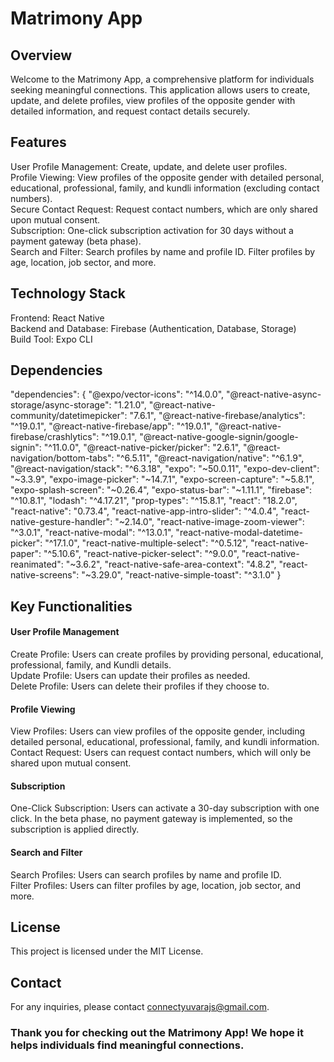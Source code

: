 # Matrimony App

## Overview
Welcome to the Matrimony App, a comprehensive platform for individuals seeking meaningful connections. This application allows users to create, update, and delete profiles, view profiles of the opposite gender with detailed information, and request contact details securely.

## Features
User Profile Management: Create, update, and delete user profiles.<br>
Profile Viewing: View profiles of the opposite gender with detailed personal, educational, professional, family, and kundli information (excluding contact numbers).<br>
Secure Contact Request: Request contact numbers, which are only shared upon mutual consent.<br>
Subscription: One-click subscription activation for 30 days without a payment gateway (beta phase).<br>
Search and Filter: Search profiles by name and profile ID. Filter profiles by age, location, job sector, and more.<br>

## Technology Stack
Frontend: React Native<br>
Backend and Database: Firebase (Authentication, Database, Storage)<br>
Build Tool: Expo CLI<br>

## Dependencies
"dependencies": {
    "@expo/vector-icons": "^14.0.0",
    "@react-native-async-storage/async-storage": "1.21.0",
    "@react-native-community/datetimepicker": "7.6.1",
    "@react-native-firebase/analytics": "^19.0.1",
    "@react-native-firebase/app": "^19.0.1",
    "@react-native-firebase/crashlytics": "^19.0.1",
    "@react-native-google-signin/google-signin": "^11.0.0",
    "@react-native-picker/picker": "2.6.1",
    "@react-navigation/bottom-tabs": "^6.5.11",
    "@react-navigation/native": "^6.1.9",
    "@react-navigation/stack": "^6.3.18",
    "expo": "~50.0.11",
    "expo-dev-client": "~3.3.9",
    "expo-image-picker": "~14.7.1",
    "expo-screen-capture": "~5.8.1",
    "expo-splash-screen": "~0.26.4",
    "expo-status-bar": "~1.11.1",
    "firebase": "^10.8.1",
    "lodash": "^4.17.21",
    "prop-types": "^15.8.1",
    "react": "18.2.0",
    "react-native": "0.73.4",
    "react-native-app-intro-slider": "^4.0.4",
    "react-native-gesture-handler": "~2.14.0",
    "react-native-image-zoom-viewer": "^3.0.1",
    "react-native-modal": "^13.0.1",
    "react-native-modal-datetime-picker": "^17.1.0",
    "react-native-multiple-select": "^0.5.12",
    "react-native-paper": "^5.10.6",
    "react-native-picker-select": "^9.0.0",
    "react-native-reanimated": "~3.6.2",
    "react-native-safe-area-context": "4.8.2",
    "react-native-screens": "~3.29.0",
    "react-native-simple-toast": "^3.1.0"
  }

## Key Functionalities
#### User Profile Management
Create Profile: Users can create profiles by providing personal, educational, professional, family, and Kundli details.<br>
Update Profile: Users can update their profiles as needed.<br>
Delete Profile: Users can delete their profiles if they choose to.<br>

#### Profile Viewing
View Profiles: Users can view profiles of the opposite gender, including detailed personal, educational, professional, family, and kundli information.<br>
Contact Request: Users can request contact numbers, which will only be shared upon mutual consent.<br>

#### Subscription
One-Click Subscription: Users can activate a 30-day subscription with one click. In the beta phase, no payment gateway is implemented, so the subscription is applied directly.<br>

#### Search and Filter
Search Profiles: Users can search profiles by name and profile ID.<br>
Filter Profiles: Users can filter profiles by age, location, job sector, and more.<br>

## License
This project is licensed under the MIT License.

## Contact
For any inquiries, please contact connectyuvarajs@gmail.com.

### Thank you for checking out the Matrimony App! We hope it helps individuals find meaningful connections.
